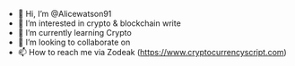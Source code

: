 - 👋 Hi, I’m @Alicewatson91
- 👀 I’m interested in crypto & blockchain write 
- 🌱 I’m currently learning Crypto  
- 💞️ I’m looking to collaborate on
- 📫 How to reach me via Zodeak (https://www.cryptocurrencyscript.com)

<!---
Alicewatson91/Alicewatson91 is a ✨ special ✨ repository because its `README.md` (this file) appears on your GitHub profile.
You can click the Preview link to take a look at your changes.
--->
